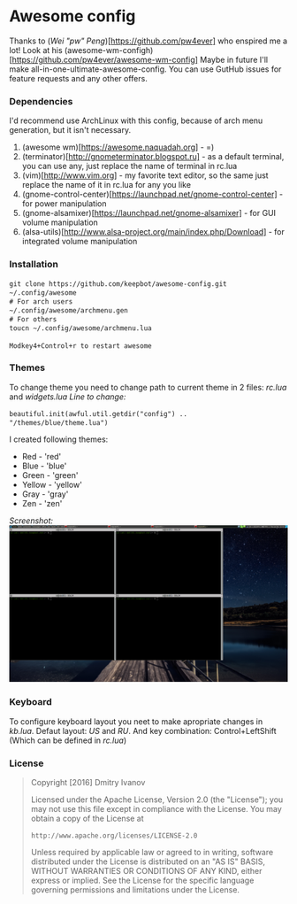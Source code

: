# Awesome config

Thanks to (*Wei "pw" Peng*)[https://github.com/pw4ever] who enspired me a lot! Look at his (awesome-wm-configh)[https://github.com/pw4ever/awesome-wm-config]
Maybe in future I'll make all-in-one-ultimate-awesome-config. You can use GutHub issues for feature requests and any other offers. 

### Dependencies

I'd recommend use ArchLinux with this config, because of arch menu generation, but it isn't necessary.

1. (awesome wm)[https://awesome.naquadah.org]                         - =)
2. (terminator)[http://gnometerminator.blogspot.ru]                   - as a default terminal, you can use any, just replace the name of terminal in rc.lua
3. (vim)[http://www.vim.org]                                          - my favorite text editor, so the same just replace the name of it in rc.lua for any you like
4. (gnome-control-center)[https://launchpad.net/gnome-control-center] - for power manipulation
5. (gnome-alsamixer)[https://launchpad.net/gnome-alsamixer]           - for GUI volume manipulation
6. (alsa-utils)[http://www.alsa-project.org/main/index.php/Download]  - for integrated volume manipulation  

### Installation

```
git clone https://github.com/keepbot/awesome-config.git ~/.config/awesome
# For arch users
~/.config/awesome/archmenu.gen
# For others
toucn ~/.config/awesome/archmenu.lua

Modkey4+Control+r to restart awesome
```

### Themes

To change theme you need to change path to current theme in 2 files: *rc.lua* and *widgets.lua*
*Line to change:*
```
beautiful.init(awful.util.getdir("config") .. "/themes/blue/theme.lua")
```

I created following themes:
* Red    - 'red'
* Blue   - 'blue'
* Green  - 'green'
* Yellow - 'yellow'
* Gray   - 'gray'
* Zen    - 'zen'

*Screenshot:*
![BlueTheme](/screenshot/blue.png)

### Keyboard

To configure keyboard layout you neet to make apropriate changes in *kb.lua*. 
Defaut layout: *US* and *RU*. 
And key combination: Control+LeftShift (Which can be defined in *rc.lua*)

### License

> Copyright [2016] Dmitry Ivanov
>
> Licensed under the Apache License, Version 2.0 (the "License");
> you may not use this file except in compliance with the License.
> You may obtain a copy of the License at
> 
>     http://www.apache.org/licenses/LICENSE-2.0
> 
> Unless required by applicable law or agreed to in writing, software
> distributed under the License is distributed on an "AS IS" BASIS,
> WITHOUT WARRANTIES OR CONDITIONS OF ANY KIND, either express or implied.
> See the License for the specific language governing permissions and
> limitations under the License.
